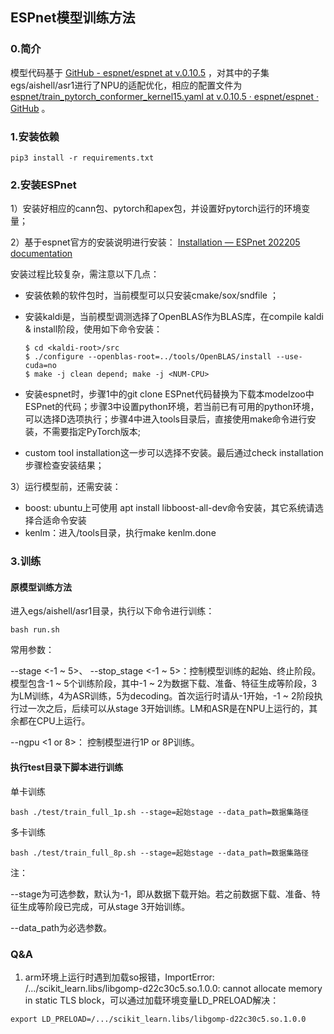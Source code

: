## ESPnet模型训练方法

### 0.简介

模型代码基于 [GitHub - espnet/espnet at v.0.10.5](https://github.com/espnet/espnet/tree/v.0.10.5) ，对其中的子集egs/aishell/asr1进行了NPU的适配优化，相应的配置文件为 [espnet/train_pytorch_conformer_kernel15.yaml at v.0.10.5 · espnet/espnet · GitHub](https://github.com/espnet/espnet/blob/v.0.10.5/egs/aishell/asr1/conf/tuning/train_pytorch_conformer_kernel15.yaml) 。



### 1.安装依赖

```
pip3 install -r requirements.txt
```



### 2.安装ESPnet

1）安装好相应的cann包、pytorch和apex包，并设置好pytorch运行的环境变量；

2）基于espnet官方的安装说明进行安装： [Installation — ESPnet 202205 documentation](https://espnet.github.io/espnet/installation.html) 

安装过程比较复杂，需注意以下几点：

- 安装依赖的软件包时，当前模型可以只安装cmake/sox/sndfile ；

- 安装kaldi是，当前模型调测选择了OpenBLAS作为BLAS库，在compile kaldi & install阶段，使用如下命令安装：

  ```
  $ cd <kaldi-root>/src
  $ ./configure --openblas-root=../tools/OpenBLAS/install --use-cuda=no
  $ make -j clean depend; make -j <NUM-CPU>
  ```

- 安装espnet时，步骤1中的git clone ESPnet代码替换为下载本modelzoo中ESPnet的代码；步骤3中设置python环境，若当前已有可用的python环境，可以选择D选项执行；步骤4中进入tools目录后，直接使用make命令进行安装，不需要指定PyTorch版本;

- custom tool installation这一步可以选择不安装。最后通过check installation步骤检查安装结果；

3）运行模型前，还需安装：

- boost: ubuntu上可使用 apt install libboost-all-dev命令安装，其它系统请选择合适命令安装
- kenlm：进入<espnet-root>/tools目录，执行make kenlm.done



### 3.训练

#### 原模型训练方法

进入egs/aishell/asr1目录，执行以下命令进行训练：

```
bash run.sh
```

常用参数：

--stage <-1 ~ 5>、 --stop_stage <-1 ~ 5>：控制模型训练的起始、终止阶段。模型包含-1 ~ 5个训练阶段，其中-1 ~ 2为数据下载、准备、特征生成等阶段，3为LM训练，4为ASR训练，5为decoding。首次运行时请从-1开始，-1 ~ 2阶段执行过一次之后，后续可以从stage 3开始训练。LM和ASR是在NPU上运行的，其余都在CPU上运行。

--ngpu <1 or 8>： 控制模型进行1P or 8P训练。

#### 执行test目录下脚本进行训练

单卡训练

```
bash ./test/train_full_1p.sh --stage=起始stage --data_path=数据集路径
```

多卡训练

```
bash ./test/train_full_8p.sh --stage=起始stage --data_path=数据集路径
```

注：

--stage为可选参数，默认为-1，即从数据下载开始。若之前数据下载、准备、特征生成等阶段已完成，可从stage 3开始训练。

--data_path为必选参数。



### Q&A

1. arm环境上运行时遇到加载so报错，ImportError: /.../scikit_learn.libs/libgomp-d22c30c5.so.1.0.0: cannot allocate memory in static TLS block，可以通过加载环境变量LD_PRELOAD解决：

```
export LD_PRELOAD=/.../scikit_learn.libs/libgomp-d22c30c5.so.1.0.0
```
